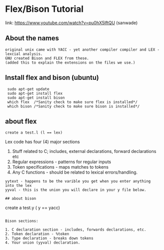 # Flex/Bison Tutorial

link: https://www.youtube.com/watch?v=pu0hX5lftQU  (sanwade)


## About the names

```
original unix came with YACC - yet another compiler compiler and LEX - lexcial analysis.
GNU created Bison and FLEX from these. 
(added this to explain the extensions on the files we use.)

```


## Install flex and bison (ubuntu)

```
 sudo apt-get update
 sudo apt-get install flex
 sudo apt-get install bison
 which flex  /*Sanity check to make sure flex is installed*/
 which bison /*Sanity check to make sure bison is installed*/
```

## about flex

```
create a test.l (l == lex) 
```

Lex code has four (4) major sections

1. Stuff related to C; includes, external declarations, forward declarations etc
2. Regular expressions - patterns for regular inputs
3. Token specifications - maps matches to tokens
4. Any C functions  - should be related to lexical errors/handling.

```
yytext - happens to be the varible you get when you enter anything into the lex 
yyval - this is the union you will declare in your y file below.  

## about bison

```
create a test.y   ( y == yacc)
```

Bison sections:

1. C declaration section - includes, forwards declarations, etc.
2. Token declaration - %token
3. Type declaration - breaks down tokens
4. Your union (yyval) declaration.


